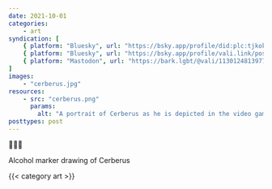 ```yaml
---
date: 2021-10-01
categories:
    - art
syndication: [
    { platform: "Bluesky", url: "https://bsky.app/profile/did:plc:tjkokzqdnfzzlaxdjjzzzi5b/post/3k55eafq5pf2g", hidden: true },
    { platform: "Bluesky", url: "https://bsky.app/profile/vali.link/post/3k55eafq5pf2g" },
    { platform: "Mastodon", url: "https://bark.lgbt/@vali/113012481397768047" }
]
images:
    - "cerberus.jpg"
resources:
    - src: "cerberus.png"
      params:
        alt: "A portrait of Cerberus as he is depicted in the video game Hades. Done with alcohol markers. He has red fur, blue eyes, green noses and yellow tongues with orange highlights. All three heads are looking left. The one in the background is in full profile and for most part, only the silhouette is visible, except for the blue eyes and some highlights on the muzzle, forehead, ear and collar. The head in the foreground has the same kind of collar. A brown one featuring a skull as a dog tag."
posttypes: post
---
```

🐶🐶🐶

Alcohol marker drawing of Cerberus

{{< category art >}}
